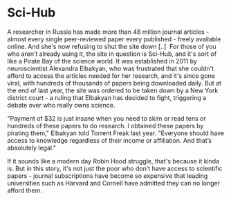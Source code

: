 # Sci-Hub

A researcher in Russia has made more than 48 million journal articles - almost every single peer-reviewed paper every published - freely available online. And she's now refusing to shut the site down [..]  For those of you who aren't already using it, the site in question is Sci-Hub, and it's sort of like a Pirate Bay of the science world. It was established in 2011 by neuroscientist Alexandra Elbakyan, who was frustrated that she couldn't afford to access the articles needed for her research, and it's since gone viral, with hundreds of thousands of papers being downloaded daily. But at the end of last year, the site was ordered to be taken down by a New York district court - a ruling that Elbakyan has decided to fight, triggering a debate over who really owns science.  

"Payment of $32 is just insane when you need to skim or read tens or hundreds of these papers to do research. I obtained these papers by pirating them," Elbakyan told Torrent Freak last year. "Everyone should have access to knowledge regardless of their income or affiliation. And that’s absolutely legal."

If it sounds like a modern day Robin Hood struggle, that's because it kinda is. But in this story, it's not just the poor who don't have access to scientific papers - journal subscriptions have become so expensive that leading universities such as Harvard and Cornell have admitted they can no longer afford them.













